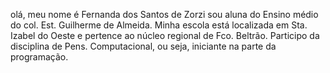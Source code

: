 olá, meu nome é Fernanda dos Santos de Zorzi 
sou aluna do Ensino médio do col. Est. Guilherme de Almeida.
Minha escola está localizada em Sta. Izabel do Oeste e pertence ao núcleo regional de Fco. Beltrão.
Participo da disciplina de Pens. Computacional, ou seja, iniciante na parte da programação.

<!---
fernandadezorzi/fernandadezorzi is a ✨ special ✨ repository because its `README.md` (this file) appears on your GitHub profile.
You can click the Preview link to take a look at your changes.
--->
